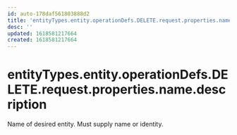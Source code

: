 ```yaml
---
id: auto-178daf561803888d2
title: 'entityTypes.entity.operationDefs.DELETE.request.properties.name.description'
desc: ''
updated: 1618581217664
created: 1618581217664
---
```

# entityTypes.entity.operationDefs.DELETE.request.properties.name.description

Name of desired entity. Must supply name or identity.